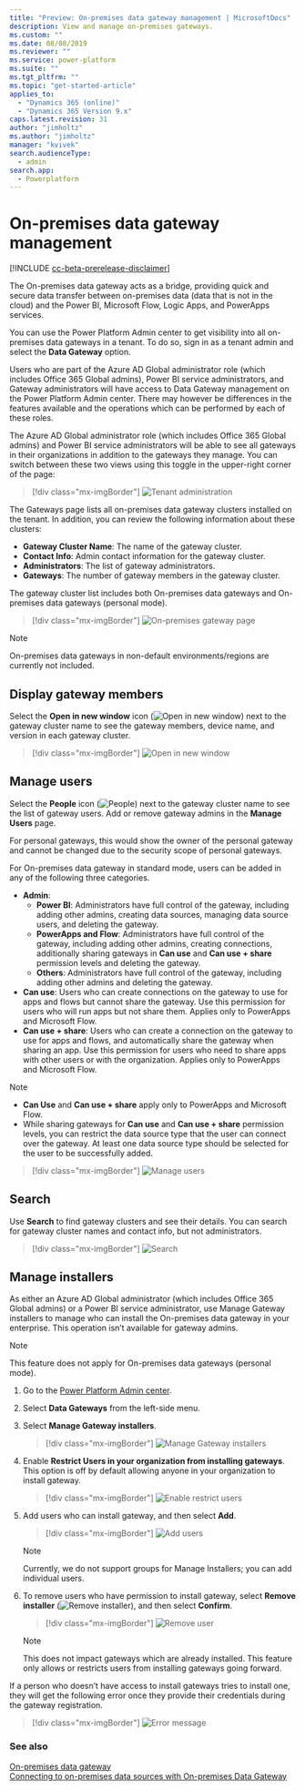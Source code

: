 ```yaml
---
title: "Preview: On-premises data gateway management | MicrosoftDocs"
description: View and manage on-premises gateways. 
ms.custom: ""
ms.date: 08/08/2019
ms.reviewer: ""
ms.service: power-platform
ms.suite: ""
ms.tgt_pltfrm: ""
ms.topic: "get-started-article"
applies_to: 
  - "Dynamics 365 (online)"
  - "Dynamics 365 Version 9.x"
caps.latest.revision: 31
author: "jimholtz"
ms.author: "jimholtz"
manager: "kvivek"
search.audienceType: 
  - admin
search.app: 
  - Powerplatform
---
```

# On-premises data gateway management

[!INCLUDE [cc-beta-prerelease-disclaimer](../includes/cc-beta-prerelease-disclaimer.md)]

The On-premises data gateway acts as a bridge, providing quick and secure data transfer between on-premises data (data that is not in the cloud) and the Power BI, Microsoft Flow, Logic Apps, and PowerApps services.

You can use the Power Platform Admin center to get visibility into all on-premises data gateways in a tenant. To do so, sign in as a tenant admin and select the **Data Gateway** option.

Users who are part of the Azure AD Global administrator role (which includes Office 365 Global admins), Power BI service administrators, and Gateway administrators will have access to Data Gateway management on the Power Platform Admin center. There may however be differences in the features available and the operations which can be performed by each of these roles.

The Azure AD Global administrator role (which includes Office 365 Global admins) and Power BI service administrators will be able to see all gateways in their organizations in addition to the gateways they manage. You can switch between these two views using this toggle in the upper-right corner of the page:

> [!div class="mx-imgBorder"] 
> ![](media/tenant-administration.png "Tenant administration")

The Gateways page lists all on-premises data gateway clusters installed on the tenant. In addition, you can review the following information about these clusters:

- **Gateway Cluster Name**: The name of the gateway cluster.
- **Contact Info**: Admin contact information for the gateway cluster. 
- **Administrators**: The list of gateway administrators.
- **Gateways**: The number of gateway members in the gateway cluster.

The gateway cluster list includes both On-premises data gateways and On-premises data gateways (personal mode).

> [!div class="mx-imgBorder"] 
> ![On-premises gateway page](media/onprem-gateway-manage780.png "On-premises gateway page")

> [!NOTE]
> On-premises data gateways in non-default environments/regions are currently not included. 

## Display gateway members

Select the **Open in new window** icon (![Open in new window](media/open-in-new-window.png)) next to the gateway cluster name to see the gateway members, device name, and version in each gateway cluster.

> [!div class="mx-imgBorder"] 
> ![Open in new window](media/manage-open-in-new-window75.png "Open in new window")

## Manage users

Select the **People** icon (![People](media/people.png)) next to the gateway cluster name to see the list of gateway users. Add or remove gateway admins in the **Manage Users** page.

For personal gateways, this would show the owner of the personal gateway and cannot be changed due to the security scope of personal gateways.

For On-premises data gateway in standard mode, users can be added in any of the following three categories. 
 
- **Admin**: 
  - **Power BI**: Administrators have full control of the gateway, including adding other admins, creating data sources, managing data source users, and deleting the gateway. 
  - **PowerApps and Flow**: Administrators have full control of the gateway, including adding other admins, creating connections, additionally sharing gateways in **Can use** and **Can use + share** permission levels and deleting the gateway.
  - **Others**: Administrators have full control of the gateway, including adding other admins and deleting the gateway.
- **Can use**: Users who can create connections on the gateway to use for apps and flows but cannot share the gateway. Use this permission for users who will run apps but not share them. Applies only to PowerApps and Microsoft Flow. 
- **Can use + share**: Users who can create a connection on the gateway to use for apps and flows, and automatically share the gateway when sharing an app. Use this permission for users who need to share apps with other users or with the organization. Applies only to PowerApps and Microsoft Flow. 

> [!NOTE]
> - **Can Use** and **Can use + share** apply only to PowerApps and Microsoft Flow. 
> - While sharing gateways for **Can use** and **Can use + share** permission levels, you can restrict the data source type that the user can connect over the gateway. At least one data source type should be selected for the user to be successfully added.

> [!div class="mx-imgBorder"] 
> ![Manage users](media/manage-gateway-users.png "Manage users")

## Search

Use **Search** to find gateway clusters and see their details. You can search for gateway cluster names and contact info, but not administrators.

> [!div class="mx-imgBorder"] 
> ![Search](media/manage-search.png "Search")

## Manage installers

As either an Azure AD Global administrator (which includes Office 365 Global admins) or a Power BI service administrator, use Manage Gateway installers to manage who can install the On-premises data gateway in your enterprise. This operation isn’t available for gateway admins.

> [!NOTE]
> This feature does not apply for On-premises data gateways (personal mode).

1. Go to the [Power Platform Admin center](https://admin.powerplatform.microsoft.com).

2. Select **Data Gateways** from the left-side menu.

3. Select **Manage Gateway installers**.

   > [!div class="mx-imgBorder"] 
   > ![Manage Gateway installers](media/manage-gateway-installers.png "Manage Gateway installers")

4. Enable **Restrict Users in your organization from installing gateways**. This option is off by default allowing anyone in your organization to install gateway.

   > [!div class="mx-imgBorder"] 
   > ![Enable restrict users](media/manage-gateway-installers-turn-on.png "Enable restrict users")

5. Add users who can install gateway, and then select **Add**.

   > [!div class="mx-imgBorder"] 
   > ![Add users](media/manage-gateway-installers-add-users.png "Add users")

   > [!NOTE]
   > Currently, we do not support groups for Manage Installers; you can add individual users. 

6. To remove users who have permission to install gateway, select **Remove installer** (![Remove installer](media/nb-ua-r1-trashbin.png)), and then select **Confirm**.

   > [!div class="mx-imgBorder"] 
   > ![Remove user](media/remove-installer.png "Remove user")

   > [!NOTE]
   > This does not impact gateways which are already installed. This feature only allows or restricts users from installing gateways going forward.

If a person who doesn’t have access to install gateways tries to install one, they will get the following error once they provide their credentials during the gateway registration.

> [!div class="mx-imgBorder"] 
> ![Error message](media/manage-gateway-error-message.png "Error message")

### See also
 [On-premises data gateway](https://docs.microsoft.com/power-bi/service-gateway-onprem)<br/>
 [Connecting to on-premises data sources with On-premises Data Gateway](https://docs.microsoft.com/azure/analysis-services/analysis-services-gateway)<br/>
